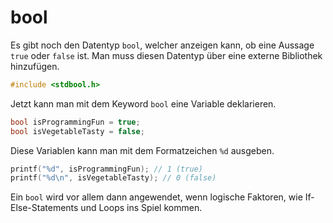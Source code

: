 # bool

Es gibt noch den Datentyp `bool`, welcher anzeigen kann, ob eine Aussage `true` oder `false` ist. Man muss diesen Datentyp über eine externe Bibliothek hinzufügen.

```C
#include <stdbool.h>
```

Jetzt kann man mit dem Keyword `bool` eine Variable deklarieren.

```C
bool isProgrammingFun = true;
bool isVegetableTasty = false;
```

Diese Variablen kann man mit dem Formatzeichen `%d` ausgeben.

```C
printf("%d", isProgrammingFun); // 1 (true)
printf("%d\n", isVegetableTasty); // 0 (false)
```

Ein `bool` wird vor allem dann angewendet, wenn logische Faktoren, wie If-Else-Statements und Loops ins Spiel kommen.